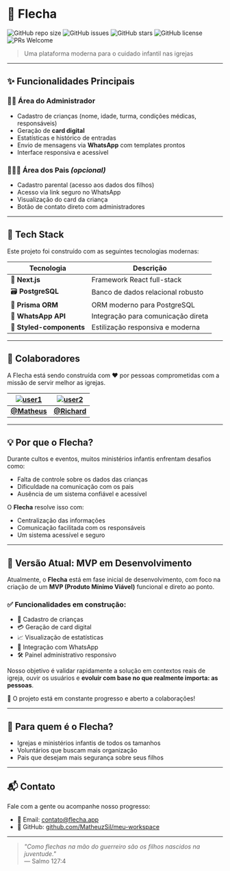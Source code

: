 # 🎯 Flecha

![GitHub repo size](https://img.shields.io/github/repo-size/MatheuzSil/meu-workspace?color=4CAF50&style=flat-square)
![GitHub issues](https://img.shields.io/github/issues/MatheuzSil/meu-workspace?style=flat-square)
![GitHub stars](https://img.shields.io/github/stars/MatheuzSil/meu-workspace?style=flat-square)
![GitHub license](https://img.shields.io/github/license/MatheuzSil/meu-workspace?style=flat-square)
![PRs Welcome](https://img.shields.io/badge/PRs-welcome-brightgreen.svg?style=flat-square)

> Uma plataforma moderna para o cuidado infantil nas igrejas

---

## ✨ Funcionalidades Principais

### 👨‍💼 Área do Administrador

- Cadastro de crianças (nome, idade, turma, condições médicas, responsáveis)
- Geração de **card digital**
- Estatísticas e histórico de entradas
- Envio de mensagens via **WhatsApp** com templates prontos
- Interface responsiva e acessível

### 👨‍👩‍👧 Área dos Pais *(opcional)*

- Cadastro parental (acesso aos dados dos filhos)
- Acesso via link seguro no WhatsApp
- Visualização do card da criança
- Botão de contato direto com administradores

---

## 🧱 Tech Stack

Este projeto foi construído com as seguintes tecnologias modernas:

| Tecnologia | Descrição |
|------------|-----------|
| 🧠 **Next.js** | Framework React full-stack |
| 🗃️ **PostgreSQL** | Banco de dados relacional robusto |
| 🔌 **Prisma ORM** | ORM moderno para PostgreSQL |
| 💬 **WhatsApp API** | Integração para comunicação direta |
| 🎨 **Styled-components** | Estilização responsiva e moderna |

---

## 🙌 Colaboradores

A Flecha está sendo construída com ❤️ por pessoas comprometidas com a missão de servir melhor as igrejas.

| [![user1](https://github.com/MatheuzSil.png?size=80)](https://github.com/MatheuzSil) | [![user2](https://github.com/richardnascimento18.png?size=80)](https://github.com/richardnascimento18) |
|:--:|:--:|
| [**@Matheus**](https://github.com/MatheuzSil) | [**@Richard**](https://github.com/richardnascimento18) |

---

## 💡 Por que o Flecha?

Durante cultos e eventos, muitos ministérios infantis enfrentam desafios como:

- Falta de controle sobre os dados das crianças
- Dificuldade na comunicação com os pais
- Ausência de um sistema confiável e acessível

O **Flecha** resolve isso com:

- Centralização das informações
- Comunicação facilitada com os responsáveis
- Um sistema acessível e seguro

---

## 🚧 Versão Atual: MVP em Desenvolvimento

Atualmente, o **Flecha** está em fase inicial de desenvolvimento, com foco na criação de um **MVP (Produto Mínimo Viável)** funcional e direto ao ponto.

### ✅ Funcionalidades em construção:

- 🧒 Cadastro de crianças
- 💳 Geração de card digital
- 📈 Visualização de estatísticas
- 💬 Integração com WhatsApp
- 🛠️ Painel administrativo responsivo

Nosso objetivo é validar rapidamente a solução em contextos reais de igreja, ouvir os usuários e **evoluir com base no que realmente importa: as pessoas**.

🔄 O projeto está em constante progresso e aberto a colaborações!

---

## 🙏 Para quem é o Flecha?

- Igrejas e ministérios infantis de todos os tamanhos
- Voluntários que buscam mais organização
- Pais que desejam mais segurança sobre seus filhos

---

## 📬 Contato

Fale com a gente ou acompanhe nosso progresso:

- 📧 Email: contato@flecha.app
- 🐙 GitHub: [github.com/MatheuzSil/meu-workspace](https://github.com/MatheuzSil/meu-workspace)

---

> _"Como flechas na mão do guerreiro são os filhos nascidos na juventude."_  
> — Salmo 127:4